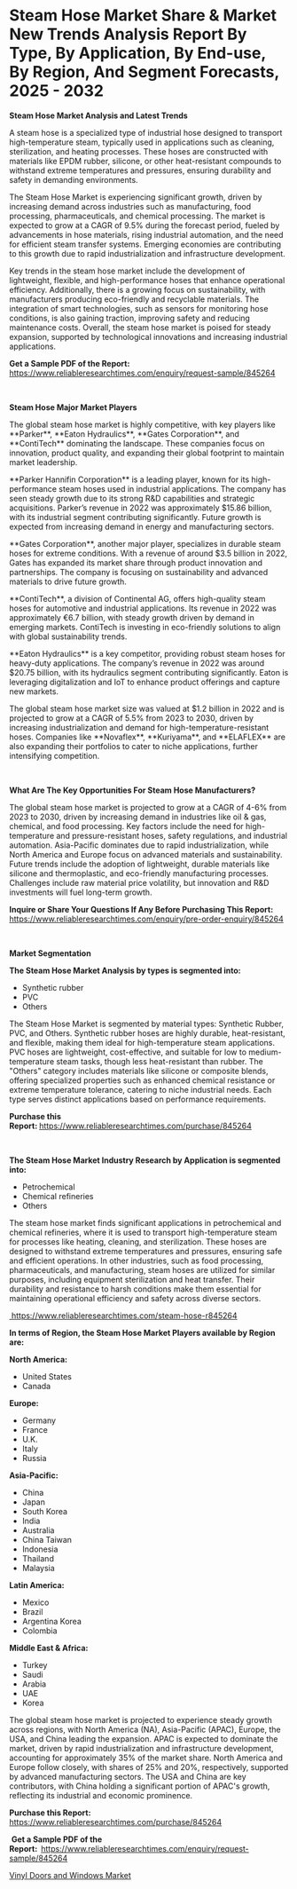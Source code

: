 <p><h1>Steam Hose Market Share & Market New Trends Analysis Report By Type, By Application, By End-use, By Region, And Segment Forecasts, 2025 - 2032</h1></p><p><strong>Steam Hose Market Analysis and Latest Trends</strong></p>
<p><p>A steam hose is a specialized type of industrial hose designed to transport high-temperature steam, typically used in applications such as cleaning, sterilization, and heating processes. These hoses are constructed with materials like EPDM rubber, silicone, or other heat-resistant compounds to withstand extreme temperatures and pressures, ensuring durability and safety in demanding environments.</p><p>The Steam Hose Market is experiencing significant growth, driven by increasing demand across industries such as manufacturing, food processing, pharmaceuticals, and chemical processing. The market is expected to grow at a CAGR of 9.5% during the forecast period, fueled by advancements in hose materials, rising industrial automation, and the need for efficient steam transfer systems. Emerging economies are contributing to this growth due to rapid industrialization and infrastructure development.</p><p>Key trends in the steam hose market include the development of lightweight, flexible, and high-performance hoses that enhance operational efficiency. Additionally, there is a growing focus on sustainability, with manufacturers producing eco-friendly and recyclable materials. The integration of smart technologies, such as sensors for monitoring hose conditions, is also gaining traction, improving safety and reducing maintenance costs. Overall, the steam hose market is poised for steady expansion, supported by technological innovations and increasing industrial applications.</p></p>
<p><strong>Get a Sample PDF of the Report:&nbsp;</strong> <a href="https://www.reliableresearchtimes.com/enquiry/request-sample/845264?utm_campaign=2033&utm_medium=2&utm_source=Github&utm_content=ia&utm_term=26012025&utm_id=steam-hose">https://www.reliableresearchtimes.com/enquiry/request-sample/845264</a></p>
<p>&nbsp;</p>
<p><strong>Steam Hose Major Market Players</strong></p>
<p><p>The global steam hose market is highly competitive, with key players like **Parker**, **Eaton Hydraulics**, **Gates Corporation**, and **ContiTech** dominating the landscape. These companies focus on innovation, product quality, and expanding their global footprint to maintain market leadership.</p><p>**Parker Hannifin Corporation** is a leading player, known for its high-performance steam hoses used in industrial applications. The company has seen steady growth due to its strong R&D capabilities and strategic acquisitions. Parker’s revenue in 2022 was approximately $15.86 billion, with its industrial segment contributing significantly. Future growth is expected from increasing demand in energy and manufacturing sectors.</p><p>**Gates Corporation**, another major player, specializes in durable steam hoses for extreme conditions. With a revenue of around $3.5 billion in 2022, Gates has expanded its market share through product innovation and partnerships. The company is focusing on sustainability and advanced materials to drive future growth.</p><p>**ContiTech**, a division of Continental AG, offers high-quality steam hoses for automotive and industrial applications. Its revenue in 2022 was approximately €6.7 billion, with steady growth driven by demand in emerging markets. ContiTech is investing in eco-friendly solutions to align with global sustainability trends.</p><p>**Eaton Hydraulics** is a key competitor, providing robust steam hoses for heavy-duty applications. The company’s revenue in 2022 was around $20.75 billion, with its hydraulics segment contributing significantly. Eaton is leveraging digitalization and IoT to enhance product offerings and capture new markets.</p><p>The global steam hose market size was valued at $1.2 billion in 2022 and is projected to grow at a CAGR of 5.5% from 2023 to 2030, driven by increasing industrialization and demand for high-temperature-resistant hoses. Companies like **Novaflex**, **Kuriyama**, and **ELAFLEX** are also expanding their portfolios to cater to niche applications, further intensifying competition.</p></p>
<p>&nbsp;</p>
<p><strong>What Are The Key Opportunities For Steam Hose Manufacturers?</strong></p>
<p><p>The global steam hose market is projected to grow at a CAGR of 4-6% from 2023 to 2030, driven by increasing demand in industries like oil & gas, chemical, and food processing. Key factors include the need for high-temperature and pressure-resistant hoses, safety regulations, and industrial automation. Asia-Pacific dominates due to rapid industrialization, while North America and Europe focus on advanced materials and sustainability. Future trends include the adoption of lightweight, durable materials like silicone and thermoplastic, and eco-friendly manufacturing processes. Challenges include raw material price volatility, but innovation and R&D investments will fuel long-term growth.</p></p>
<p><strong>Inquire or Share Your Questions If Any Before Purchasing This Report:</strong> <a href="https://www.reliableresearchtimes.com/enquiry/pre-order-enquiry/845264?utm_campaign=2033&utm_medium=2&utm_source=Github&utm_content=ia&utm_term=26012025&utm_id=steam-hose">https://www.reliableresearchtimes.com/enquiry/pre-order-enquiry/845264</a></p>
<p>&nbsp;</p>
<p><strong>Market Segmentation</strong></p>
<p><strong>The Steam Hose Market Analysis by types is segmented into:</strong></p>
<p><ul><li>Synthetic rubber</li><li>PVC</li><li>Others</li></ul></p>
<p><p>The Steam Hose Market is segmented by material types: Synthetic Rubber, PVC, and Others. Synthetic rubber hoses are highly durable, heat-resistant, and flexible, making them ideal for high-temperature steam applications. PVC hoses are lightweight, cost-effective, and suitable for low to medium-temperature steam tasks, though less heat-resistant than rubber. The "Others" category includes materials like silicone or composite blends, offering specialized properties such as enhanced chemical resistance or extreme temperature tolerance, catering to niche industrial needs. Each type serves distinct applications based on performance requirements.</p></p>
<p><strong>Purchase this Report:&nbsp;</strong><a href="https://www.reliableresearchtimes.com/purchase/845264?utm_campaign=2033&utm_medium=2&utm_source=Github&utm_content=ia&utm_term=26012025&utm_id=steam-hose">https://www.reliableresearchtimes.com/purchase/845264</a></p>
<p>&nbsp;</p>
<p><strong>The Steam Hose Market Industry Research by Application is segmented into:</strong></p>
<p><ul><li>Petrochemical</li><li>Chemical refineries</li><li>Others</li></ul></p>
<p><p>The steam hose market finds significant applications in petrochemical and chemical refineries, where it is used to transport high-temperature steam for processes like heating, cleaning, and sterilization. These hoses are designed to withstand extreme temperatures and pressures, ensuring safe and efficient operations. In other industries, such as food processing, pharmaceuticals, and manufacturing, steam hoses are utilized for similar purposes, including equipment sterilization and heat transfer. Their durability and resistance to harsh conditions make them essential for maintaining operational efficiency and safety across diverse sectors.</p></p>
<p><a href="https://www.reliableresearchtimes.com/steam-hose-r845264?utm_campaign=2033&utm_medium=2&utm_source=Github&utm_content=ia&utm_term=26012025&utm_id=steam-hose">&nbsp;https://www.reliableresearchtimes.com/steam-hose-r845264</a></p>
<p><strong>In terms of Region, the Steam Hose Market Players available by Region are:</strong></p>
<p>
    <p> <strong> North America: </strong>
        <ul>
            <li>United States</li>
            <li>Canada</li>
        </ul>
        </p> 
    <p> <strong> Europe: </strong>
        <ul>
            <li>Germany</li>
            <li>France</li>
            <li>U.K.</li>
            <li>Italy</li>
            <li>Russia</li>
        </ul>
        </p> 
    <p> <strong> Asia-Pacific: </strong>
        <ul>
            <li>China</li>
            <li>Japan</li>
            <li>South Korea</li>
            <li>India</li>
            <li>Australia</li>
            <li>China Taiwan</li>
            <li>Indonesia</li>
            <li>Thailand</li>
            <li>Malaysia</li>
        </ul>
        </p> 
    <p> <strong> Latin America: </strong>
        <ul>
            <li>Mexico</li>
            <li>Brazil</li>
            <li>Argentina Korea</li>
            <li>Colombia</li>
        </ul>
        </p> 
    <p> <strong> Middle East & Africa: </strong>
        <ul>
            <li>Turkey</li>
            <li>Saudi</li>
            <li>Arabia</li>
            <li>UAE</li>
            <li>Korea</li>
        </ul>
    </p>
    </p>
<p><p>The global steam hose market is projected to experience steady growth across regions, with North America (NA), Asia-Pacific (APAC), Europe, the USA, and China leading the expansion. APAC is expected to dominate the market, driven by rapid industrialization and infrastructure development, accounting for approximately 35% of the market share. North America and Europe follow closely, with shares of 25% and 20%, respectively, supported by advanced manufacturing sectors. The USA and China are key contributors, with China holding a significant portion of APAC's growth, reflecting its industrial and economic prominence.</p></p>
<p><strong>Purchase this Report: </strong><a href="https://www.reliableresearchtimes.com/purchase/845264?utm_campaign=2033&utm_medium=2&utm_source=Github&utm_content=ia&utm_term=26012025&utm_id=steam-hose">https://www.reliableresearchtimes.com/purchase/845264</a></p>
<p>&nbsp;<strong>Get a Sample PDF of the Report:&nbsp;&nbsp;</strong><a href="https://www.reliableresearchtimes.com/enquiry/request-sample/845264?utm_campaign=2033&utm_medium=2&utm_source=Github&utm_content=ia&utm_term=26012025&utm_id=steam-hose">https://www.reliableresearchtimes.com/enquiry/request-sample/845264</a></p>
<p><strong></strong></p>
<p><p><a href="https://github.com/vilolakoreni/Market-Research-Report-List-1/blob/main/vinyl-doors-and-windows-market.md?utm_campaign=2033&utm_medium=2&utm_source=Github&utm_content=ia&utm_term=26012025&utm_id=steam-hose">Vinyl Doors and Windows Market</a></p></p>